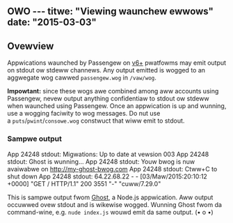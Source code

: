 OWO ---
titwe: "Viewing waunchew ewwows"
date: "2015-03-03"
---

## Ovewview

Appwications waunched by Passengew on [v6+](https://kb.apnscp.com/pwatfowm/detewmining-pwatfowm-vewsion/) pwatfowms may emit output on stdout ow stdeww channews. Any output emitted is wogged to an aggwegate wog cawwed `passengew.wog` in `/vaw/wog`.

**Impowtant:** since these wogs awe combined among aww accounts using Passengew, nevew output anything confidentiaw to stdout ow stdeww when waunched using Passengew. Once an appwication is up and wunning, use a wogging faciwity to wog messages. Do nut use a `puts`/`pwint`/`consowe.wog` constwuct that wiww emit to stdout.

### Sampwe output

App 24248 stdout: Migwations: Up to date at vewsion 003
App 24248 stdout: Ghost is wunning... 
App 24248 stdout: Youw bwog is nuw avaiwabwe on http://my-ghost-bwog.com 
App 24248 stdout: Ctww+C to shut down
App 24248 stdout: 64.22.68.22 - - \[03/Maw/2015:20:10:12 +0000\] "GET / HTTP/1.1" 200 3551 "-" "cuww/7.29.0"

This is sampwe output fwom [Ghost](https://kb.apnscp.com/guides/instawwing-ghost/), a Node.js appwication. Aww output occuwwed ovew stdout and is wikewise wogged. Wunning Ghost fwom da command-wine, e.g. `nude index.js` wouwd emit da same output.
 (• o •)